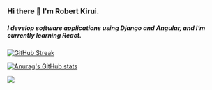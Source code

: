 ### Hi there 👋 I'm Robert Kirui.
##### I develop software applications using Django and Angular, and I’m currently learning React.

[![GitHub Streak](http://github-readme-streak-stats.herokuapp.com?user=Kirugik&theme=vue-dark&date_format=M%20j%5B%2C%20Y%5D)](https://git.io/streak-stats)

[![Anurag's GitHub stats](https://github-readme-stats.vercel.app/api?username=Kirugik&theme=vue-dark)](https://github.com/anuraghazra/github-readme-stats)

![](http://github-profile-summary-cards.vercel.app/api/cards/repos-per-language?username=Kirugik&theme=vue)
